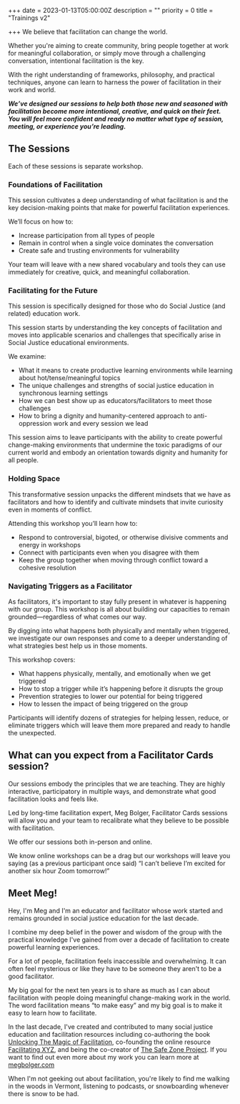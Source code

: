 +++
date = 2023-01-13T05:00:00Z
description = ""
priority = 0
title = "Trainings v2"

+++
We believe that facilitation can change the world.

Whether you're aiming to create community, bring people together at work for meaningful collaboration, or simply move through a challenging conversation, intentional facilitation is the key.

With the right understanding of frameworks, philosophy, and practical techniques, anyone can learn to harness the power of facilitation in their work and world.

**_We’ve designed our sessions to help both those new and seasoned with facilitation become more intentional, creative, and quick on their feet. You will feel more confident and ready no matter what type of session, meeting, or experience you’re leading._**

## The Sessions

Each of these sessions is separate workshop. 

### Foundations of Facilitation

This session cultivates a deep understanding of what facilitation is and the key decision-making points that make for powerful facilitation experiences.

We’ll focus on how to:

* Increase participation from all types of people
* Remain in control when a single voice dominates the conversation
* Create safe and trusting environments for vulnerability

Your team will leave with a new shared vocabulary and tools they can use immediately for creative, quick, and meaningful collaboration.

### Facilitating for the Future

This session is specifically designed for those who do Social Justice (and related) education work.

This session starts by understanding the key concepts of facilitation and moves into applicable scenarios and challenges that specifically arise in Social Justice educational environments.

We examine:

* What it means to create productive learning environments while learning about hot/tense/meaningful topics
* The unique challenges and strengths of social justice education in synchronous learning settings
* How we can best show up as educators/facilitators to meet those challenges
* How to bring a dignity and humanity-centered approach to anti-oppression work and every session we lead

This session aims to leave participants with the ability to create powerful change-making environments that undermine the toxic paradigms of our current world and embody an orientation towards dignity and humanity for all people.

### Holding Space

This transformative session unpacks the different mindsets that we have as facilitators and how to identify and cultivate mindsets that invite curiosity even in moments of conflict.

Attending this workshop you’ll learn how to:

* Respond to controversial, bigoted, or otherwise divisive comments and energy in workshops
* Connect with participants even when you disagree with them
* Keep the group together when moving through conflict toward a cohesive resolution

### Navigating Triggers as a Facilitator

As facilitators, it's important to stay fully present in whatever is happening with our group. This workshop is all about building our capacities to remain grounded—regardless of what comes our way.

By digging into what happens both physically and mentally when triggered, we investigate our own responses and come to a deeper understanding of what strategies best help us in those moments.

This workshop covers:

* What happens physically, mentally, and emotionally when we get triggered
* How to stop a trigger while it’s happening before it disrupts the group
* Prevention strategies to lower our potential for being triggered
* How to lessen the impact of being triggered on the group

Participants will identify dozens of strategies for helping lessen, reduce, or eliminate triggers which will leave them more prepared and ready to handle the unexpected.

## What can you expect from a Facilitator Cards session?

Our sessions embody the principles that we are teaching. They are highly interactive, participatory in multiple ways, and demonstrate what good facilitation looks and feels like.

Led by long-time facilitation expert, Meg Bolger, Facilitator Cards sessions will allow you and your team to recalibrate what they believe to be possible with facilitation.

We offer our sessions both in-person and online.

We know online workshops can be a drag but our workshops will leave you saying (as a previous participant once said) “I can’t believe I’m excited for another six hour Zoom tomorrow!”

## Meet Meg!

Hey, I'm Meg and I'm an educator and facilitator whose work started and remains grounded in social justice education for the last decade.

I combine my deep belief in the power and wisdom of the group with the practical knowledge I've gained from over a decade of facilitation to create powerful learning experiences.

For a lot of people, facilitation feels inaccessible and overwhelming. It can often feel mysterious or like they have to be someone they aren't to be a good facilitator.

My big goal for the next ten years is to share as much as I can about facilitation with people doing meaningful change-making work in the world. The word facilitation means “to make easy” and my big goal is to make it easy to learn how to facilitate.

In the last decade, I've created and contributed to many social justice education and facilitation resources including co-authoring the book [Unlocking The Magic of Facilitation](http://facilitationmagic.com/), co-founding the online resource [Facilitating XYZ](http://facilitating.xyz/), and being the co-creator of [The Safe Zone Project](http://thesafezoneproject.com/). If you want to find out even more about my work you can learn more at [megbolger.com](http://megbolger.com/)

When I'm not geeking out about facilitation, you're likely to find me walking in the woods in Vermont, listening to podcasts, or snowboarding whenever there is snow to be had.